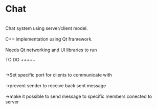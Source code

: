 Chat
====

<br>Chat system using server/client model. </br>
<br>C++ implementation using Qt framework. </br>
<br>Needs Qt networking and UI libraries to run</br>


TO DO
+++++

<br>->Set specific port for clients to communicate with</br>
<br>->prevent sender to receive back sent message</br>
<br>->make it possible to send message to specific members conected to server</br>
